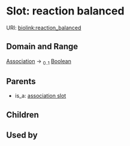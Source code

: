 
# Slot: reaction balanced




URI: [biolink:reaction_balanced](https://w3id.org/biolink/vocab/reaction_balanced)


## Domain and Range

[Association](Association.md) &#8594;  <sub>0..1</sub> [Boolean](types/Boolean.md)

## Parents

 *  is_a: [association slot](association_slot.md)

## Children


## Used by

